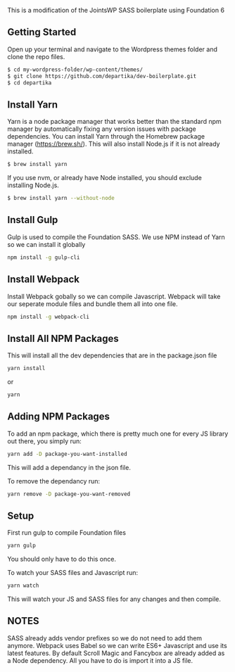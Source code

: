 This is a modification of the JointsWP SASS boilerplate using Foundation 6

## Getting Started 
Open up your terminal and navigate to the Wordpress themes folder and clone the repo files. 
```bash
$ cd my-wordpress-folder/wp-content/themes/
$ git clone https://github.com/departika/dev-boilerplate.git
$ cd departika
```



## Install Yarn
Yarn is a node package manager that works better than the standard npm manager by automatically fixing any version issues with package dependencies. You can install Yarn through the Homebrew package manager (https://brew.sh/). This will also install Node.js if it is not already installed. 
```bash
$ brew install yarn
```
If you use nvm, or already have Node installed, you should exclude installing Node.js.
```bash
$ brew install yarn --without-node
```



## Install Gulp
Gulp is used to compile the Foundation SASS. We use NPM instead of Yarn so we can install it globally
```bash
npm install -g gulp-cli
```



## Install Webpack
Install Webpack gobally so we can compile Javascript. Webpack will take our seperate module files and bundle them all into one file.
```bash
npm install -g webpack-cli
```



## Install All NPM Packages
This will install all the dev dependencies that are in the package.json file
```bash
yarn install 
```
or
```bash
yarn 
```



## Adding NPM Packages
To add an npm package, which there is pretty much one for every JS library out there, you simply run:
```bash
yarn add -D package-you-want-installed
```
This will add a dependancy in the json file.

To remove the dependancy run:
```bash
yarn remove -D package-you-want-removed
```


## Setup 
First run gulp to compile Foundation files
```bash
yarn gulp
```
You should only have to do this once.

To watch your SASS files and Javascript run:
```bash
yarn watch
```
This will watch your JS and SASS files for any changes and then compile.



## NOTES
SASS already adds vendor prefixes so we do not need to add them anymore.
Webpack uses Babel so we can write ES6+ Javascript and use its latest features.
By default Scroll Magic and Fancybox are already added as a Node dependency. All you have to do is import it into a JS file. 